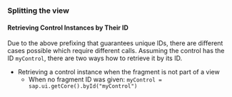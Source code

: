 ### Splitting the view


#### Retrieving Control Instances by Their ID

Due to the above prefixing that guarantees unique IDs, there are different cases possible which require different calls.
Assuming the control has the ID ```myControl```, there are two ways how to retrieve it by its ID.

- Retrieving a control instance when the fragment is not part of a view
  - When no fragment ID was given: ```myControl = sap.ui.getCore().byId("myControl")```

